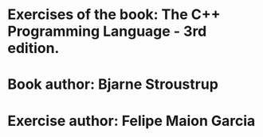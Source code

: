 # Exercises of the book: The C++ Programming Language - 3rd edition.

# Book author: Bjarne Stroustrup

# Exercise author: Felipe Maion Garcia
